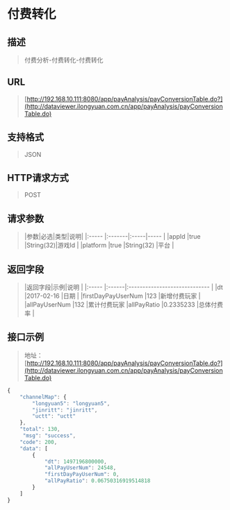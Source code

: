 # 付费转化

## 描述
> 付费分析-付费转化-付费转化

## URL
> [http://192.168.10.111:8080/app/payAnalysis/payConversionTable.do?](http://dataviewer.ilongyuan.com.cn/app/payAnalysis/payConversionTable.do)

## 支持格式
> JSON

## HTTP请求方式
> POST

## 请求参数
> |参数|必选|类型|说明|
|:-----  |:-------|:-----|-----                               |
|appId    |true    |String(32)|游戏Id                          |
|platform    |true    |String(32)   |平台 |

## 返回字段
> |返回字段|示例|说明                              |
|:-----   |:------|:-----------------------------   |
|dt   |2017-02-16    |日期  |
|firstDayPayUserNum |123 |新增付费玩家          |
|allPayUserNum |132 |累计付费玩家
|allPayRatio |0.2335233 |总体付费率           |

## 接口示例
> 地址：[http://192.168.10.111:8080/app/payAnalysis/payConversionTable.do?](http://dataviewer.ilongyuan.com.cn/app/payAnalysis/payConversionTable.do)
``` javascript
{
    "channelMap": {
        "longyuan5": "longyuan5",
        "jinritt": "jinritt",
        "uctt": "uctt"
    },
    "total": 130,
     "msg": "success", 
    "code": 200,
    "data": [
        {
            "dt": 1497196800000, 
            "allPayUserNum": 24548, 
            "firstDayPayUserNum": 0, 
            "allPayRatio": 0.06750316919514818
        }
    ]
}
```
